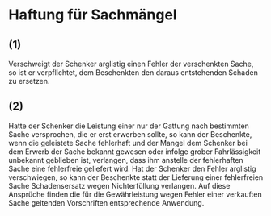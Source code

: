 # Haftung für Sachmängel



## (1)

 Verschweigt der Schenker arglistig einen Fehler der verschenkten Sache, so ist er verpflichtet, dem Beschenkten den daraus entstehenden Schaden zu ersetzen.

## (2)

 Hatte der Schenker die Leistung einer nur der Gattung nach bestimmten Sache versprochen, die er erst erwerben sollte, so kann der Beschenkte, wenn die geleistete Sache fehlerhaft und der Mangel dem Schenker bei dem Erwerb der Sache bekannt gewesen oder infolge grober Fahrlässigkeit unbekannt geblieben ist, verlangen, dass ihm anstelle der fehlerhaften Sache eine fehlerfreie geliefert wird. Hat der Schenker den Fehler arglistig verschwiegen, so kann der Beschenkte statt der Lieferung einer fehlerfreien Sache Schadensersatz wegen Nichterfüllung verlangen. Auf diese Ansprüche finden die für die Gewährleistung wegen Fehler einer verkauften Sache geltenden Vorschriften entsprechende Anwendung. 


